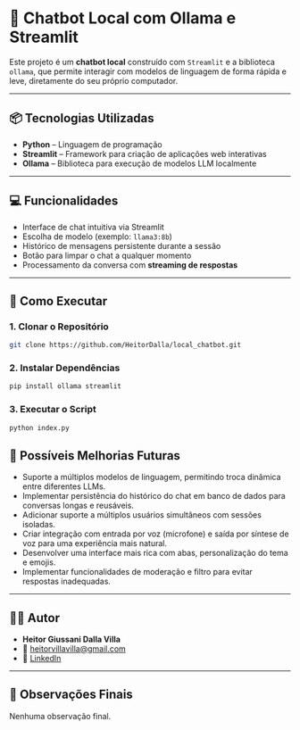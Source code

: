 # 🤖 Chatbot Local com Ollama e Streamlit

Este projeto é um **chatbot local** construído com `Streamlit` e a biblioteca `ollama`, que permite interagir com modelos de linguagem de forma rápida e leve, diretamente do seu próprio computador.

---

## 📦 Tecnologias Utilizadas

- **Python** – Linguagem de programação  
- **Streamlit** – Framework para criação de aplicações web interativas  
- **Ollama** – Biblioteca para execução de modelos LLM localmente  

---

## 💻 Funcionalidades

- Interface de chat intuitiva via Streamlit  
- Escolha de modelo (exemplo: `llama3:8b`)  
- Histórico de mensagens persistente durante a sessão  
- Botão para limpar o chat a qualquer momento  
- Processamento da conversa com **streaming de respostas** 

---

## 🚀 Como Executar

### 1. Clonar o Repositório

```bash
git clone https://github.com/HeitorDalla/local_chatbot.git
```

### 2. Instalar Dependências

```bash
pip install ollama streamlit
```

### 3. Executar o Script

```bash
python index.py
```

## 🧠 Possíveis Melhorias Futuras

- Suporte a múltiplos modelos de linguagem, permitindo troca dinâmica entre diferentes LLMs.
- Implementar persistência do histórico do chat em banco de dados para conversas longas e reusáveis.
- Adicionar suporte a múltiplos usuários simultâneos com sessões isoladas.
- Criar integração com entrada por voz (microfone) e saída por síntese de voz para uma experiência mais natural.
- Desenvolver uma interface mais rica com abas, personalização do tema e emojis.
- Implementar funcionalidades de moderação e filtro para evitar respostas inadequadas.

---

## 👨‍💻 Autor

- **Heitor Giussani Dalla Villa**  
- 📧 [heitorvillavilla@gmail.com](mailto:heitorvillavilla@gmail.com)  
- 🔗 [LinkedIn](https://www.linkedin.com/in/heitordallavilla)

---

## 📝 Observações Finais

Nenhuma observação final.
